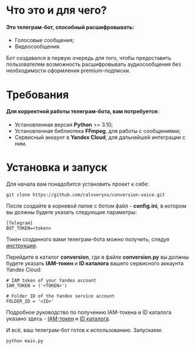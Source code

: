 # Что это и для чего?
#### Это телеграм-бот, способный расшифровывать:
- Голосовые сообщения;
- Видеосообщения.

Бот создавался в первую очередь для того, чтобы предоставить пользователям возможность расшифровывать аудиосообщения без необходимости оформления premium-подписки.

# Требования
#### Для корректной работы телеграм-бота, вам потребуется:
- Установленная версия **Python** >= 3.10;
- Установленная библиотека **FFmpeg**, для работы с сообщениями;
- Сервисный аккаунт в **Yandex Cloud**, для дальнейшей интеграции с ним.

# Установка и запуск
Для начала вам понадобится установить проект к себе:
```
git clone https://github.com/calvveryns/conversion-voice.git
```
После создайте в корневой папке с ботом файл - **config.ini**, в котором вы должны будете указать следующие параметры:
```
[Telegram]
BOT_TOKEN=<token>
```
Токен созданного вами телеграм-бота можно получить, следуя [инструкции](https://core.telegram.org/bots).

Перейдите в каталог **conversion**, где в файле **conversion.py** вы должны будете указать **IAM-токен** и **ID каталога** вашего сервисного аккаунта Yandex Cloud:
```
# IAM token of your Yandex account
IAM_TOKEN = ('<TOKEN>')

# Folder ID of the Yandex service account
FOLDER_ID = '<ID>'
```
Подробное руководство по получению IAM-токена и ID каталога указано здесь - [IAM-токен](https://cloud.yandex.ru/docs/iam/operations/iam-token/create-for-sa) и [ID каталога](https://cloud.yandex.ru/docs/resource-manager/operations/folder/get-id).

И всё, ваш телеграм-бот готов к использованию. Запускаем:
```
python main.py
```
